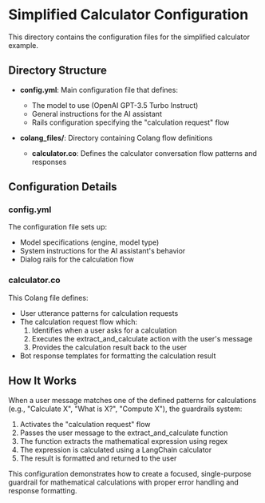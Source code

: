 # Simplified Calculator Configuration

This directory contains the configuration files for the simplified calculator example.

## Directory Structure

- **config.yml**: Main configuration file that defines:
  - The model to use (OpenAI GPT-3.5 Turbo Instruct)
  - General instructions for the AI assistant
  - Rails configuration specifying the "calculation request" flow

- **colang_files/**: Directory containing Colang flow definitions
  - **calculator.co**: Defines the calculator conversation flow patterns and responses

## Configuration Details

### config.yml

The configuration file sets up:
- Model specifications (engine, model type)
- System instructions for the AI assistant's behavior
- Dialog rails for the calculation flow

### calculator.co

This Colang file defines:
- User utterance patterns for calculation requests
- The calculation request flow which:
  1. Identifies when a user asks for a calculation
  2. Executes the extract_and_calculate action with the user's message
  3. Provides the calculation result back to the user
- Bot response templates for formatting the calculation result

## How It Works

When a user message matches one of the defined patterns for calculations (e.g., "Calculate X", "What is X?", "Compute X"), the guardrails system:

1. Activates the "calculation request" flow
2. Passes the user message to the extract_and_calculate function
3. The function extracts the mathematical expression using regex
4. The expression is calculated using a LangChain calculator
5. The result is formatted and returned to the user

This configuration demonstrates how to create a focused, single-purpose guardrail for mathematical calculations with proper error handling and response formatting. 